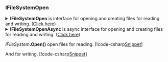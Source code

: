 ﻿### IFileSystemOpen
<details>
  <summary><b>IFileSystemOpen</b> is interface for opening and creating files for reading and writing. (<u>Click here</u>)</summary>
[!code-csharp[Snippet](../../../FileSystem.GitHub/Lexical.FileSystem.Abstractions/IFileSystemOpen.cs#IFileSystemOpen)]
</details>
<details>
  <summary><b>IFileSystemOpenAsync</b> is async interface for opening and creating files for reading and writing. (<u>Click here</u>)</summary>
[!code-csharp[Snippet](../../../FileSystem.GitHub/Lexical.FileSystem.Abstractions/IFileSystemOpen.cs#IFileSystemOpenAsync)]
</details>
<p/><p/>

<i>IFileSystem</i>**.Open()** open files for reading.
[!code-csharp[Snippet](Examples.cs#IFileSystemOpen_1)]

And for writing.
[!code-csharp[Snippet](Examples.cs#IFileSystemOpen_2)]

